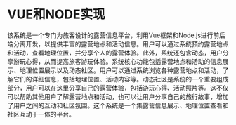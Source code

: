 # VUE和NODE实现
该系统是一个专门为旅客设计的露营信息平台，利用Vue框架和Node.js进行前后端分离开发，以提供丰富的露营地点和活动信息。用户可以通过系统预约露营地点和活动，查看地理位置，并分享个人的露营体验。此外，系统还包含动态，用户分享游玩心得，从而提高旅客游玩体验。系统核心功能包括露营地点和活动的信息展示、地理位置展示以及动态社区。用户可以通过系统浏览各种露营地点和活动，了解它们的详细信息，包括地理位置、活动内容等。动态社区是系统的一个重要组成部分，用户可以在这里分享自己的露营体验，包括游玩心得、活动照片等。这不仅可以帮助其他用户了解露营地点和活动，也可以让用户分享自己的旅行故事，增加了用户之间的互动和社区氛围。这个系统是一个集露营信息展示、地理位置查看和社区互动于一体的平台。
